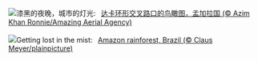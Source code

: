 ![](https://www.bing.com/th?id=OHR.DhakaBangladesh_ZH-CN6777866162_UHD.jpg&w=1000)漆黑的夜晚，城市的灯光:&nbsp;&ensp;[达卡环形交叉路口的鸟瞰图，孟加拉国 (© Azim Khan Ronnie/Amazing Aerial Agency)](https://www.bing.com/th?id=OHR.DhakaBangladesh_ZH-CN6777866162_UHD.jpg)
<br><br/>
![](https://www.bing.com/th?id=OHR.BrazilRainforest_EN-US0704211658_UHD.jpg&w=1000)Getting lost in the mist:&nbsp;&ensp;[Amazon rainforest, Brazil (© Claus Meyer/plainpicture)](https://www.bing.com/th?id=OHR.BrazilRainforest_EN-US0704211658_UHD.jpg)
<br><br/>
